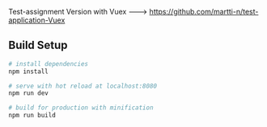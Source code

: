 Test-assignment
Version with Vuex ---> https://github.com/martti-n/test-application-Vuex
## Build Setup

``` bash
# install dependencies
npm install

# serve with hot reload at localhost:8080
npm run dev

# build for production with minification
npm run build
```
